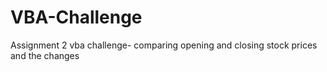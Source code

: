 # VBA-Challenge
Assignment 2 vba challenge- comparing opening and closing stock prices and the changes
